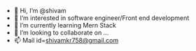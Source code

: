 - 👋 Hi, I’m @shivam
- 👀 I’m interested in software engineer/Front end development
- 🌱 I’m currently learning Mern Stack 
- 💞️ I’m looking to collaborate on ...
- 📫 Mail id=shivamkr758@gmail.com

<!---
shivamofficial/shivamofficial is a ✨ special ✨ repository because its `README.md` (this file) appears on your GitHub profile.
You can click the Preview link to take a look at your changes.
--->
